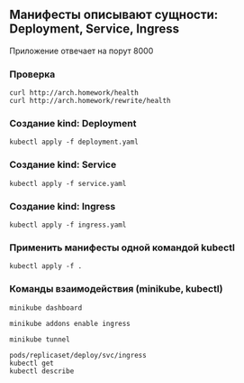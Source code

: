 ## Манифесты описывают сущности: Deployment, Service, Ingress

Приложение отвечает на порут 8000 

### Проверка 
````
curl http://arch.homework/health
curl http://arch.homework/rewrite/health
````

### Создание kind: Deployment
````
kubectl apply -f deployment.yaml
````

### Создание kind: Service
````
kubectl apply -f service.yaml
````

### Создание kind: Ingress
````
kubectl apply -f ingress.yaml
````

### Применить манифесты одной командой kubectl
````
kubectl apply -f .
````

### Команды взаимодействия (minikube, kubectl)
````
minikube dashboard

minikube addons enable ingress

minikube tunnel

pods/replicaset/deploy/svc/ingress
kubectl get 
kubectl describe 
````